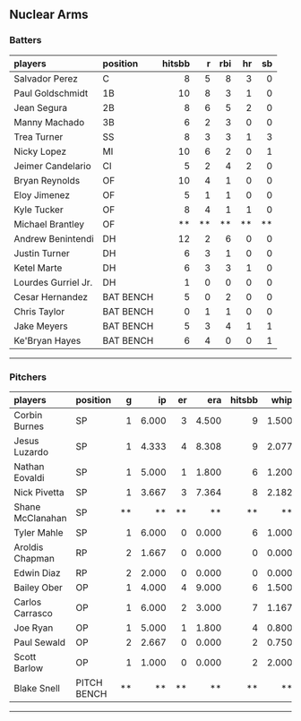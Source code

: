 ## Nuclear Arms

### Batters

 
|players             |position  | hitsbb|  r| rbi| hr| sb| 
|:-------------------|:---------|------:|--:|---:|--:|--:| 
|Salvador Perez      |C         |      8|  5|   8|  3|  0| 
|Paul Goldschmidt    |1B        |     10|  8|   3|  1|  0| 
|Jean Segura         |2B        |      8|  6|   5|  2|  0| 
|Manny Machado       |3B        |      6|  2|   3|  0|  0| 
|Trea Turner         |SS        |      8|  3|   3|  1|  3| 
|Nicky Lopez         |MI        |     10|  6|   2|  0|  1| 
|Jeimer Candelario   |CI        |      5|  2|   4|  2|  0| 
|Bryan Reynolds      |OF        |     10|  4|   1|  0|  0| 
|Eloy Jimenez        |OF        |      5|  1|   1|  0|  0| 
|Kyle Tucker         |OF        |      8|  4|   1|  1|  0| 
|Michael Brantley    |OF        |     **| **|  **| **| **| 
|Andrew Benintendi   |DH        |     12|  2|   6|  0|  0| 
|Justin Turner       |DH        |      6|  3|   1|  0|  0| 
|Ketel Marte         |DH        |      6|  3|   3|  1|  0| 
|Lourdes Gurriel Jr. |DH        |      1|  0|   0|  0|  0| 
|Cesar Hernandez     |BAT BENCH |      5|  0|   2|  0|  0| 
|Chris Taylor        |BAT BENCH |      0|  1|   1|  0|  0| 
|Jake Meyers         |BAT BENCH |      5|  3|   4|  1|  1| 
|Ke'Bryan Hayes      |BAT BENCH |      6|  4|   0|  0|  1| 


* * *

### Pitchers

 
|players          |position    |  g|    ip| er|   era| hitsbb|  whip| so|  w| sv| 
|:----------------|:-----------|--:|-----:|--:|-----:|------:|-----:|--:|--:|--:| 
|Corbin Burnes    |SP          |  1| 6.000|  3| 4.500|      9| 1.500| 11|  0|  0| 
|Jesus Luzardo    |SP          |  1| 4.333|  4| 8.308|      9| 2.077|  1|  0|  0| 
|Nathan Eovaldi   |SP          |  1| 5.000|  1| 1.800|      6| 1.200|  9|  0|  0| 
|Nick Pivetta     |SP          |  1| 3.667|  3| 7.364|      8| 2.182|  3|  0|  0| 
|Shane McClanahan |SP          | **|    **| **|    **|     **|    **| **| **| **| 
|Tyler Mahle      |SP          |  1| 6.000|  0| 0.000|      6| 1.000|  4|  1|  0| 
|Aroldis Chapman  |RP          |  2| 1.667|  0| 0.000|      0| 0.000|  4|  0|  1| 
|Edwin Diaz       |RP          |  2| 2.000|  0| 0.000|      0| 0.000|  0|  0|  0| 
|Bailey Ober      |OP          |  1| 4.000|  4| 9.000|      6| 1.500|  3|  0|  0| 
|Carlos Carrasco  |OP          |  1| 6.000|  2| 3.000|      7| 1.167|  5|  0|  0| 
|Joe Ryan         |OP          |  1| 5.000|  1| 1.800|      4| 0.800|  5|  0|  0| 
|Paul Sewald      |OP          |  2| 2.667|  0| 0.000|      2| 0.750|  2|  0|  0| 
|Scott Barlow     |OP          |  1| 1.000|  0| 0.000|      2| 2.000|  0|  0|  1| 
|Blake Snell      |PITCH BENCH | **|    **| **|    **|     **|    **| **| **| **| 


* * *


